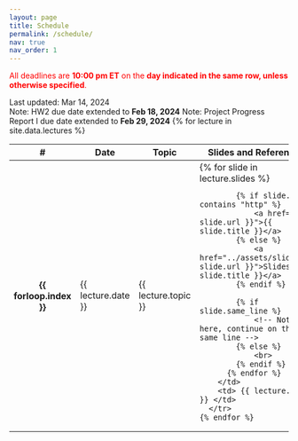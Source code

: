 ```yaml
---
layout: page
title: Schedule
permalink: /schedule/
nav: true
nav_order: 1
---
```

<table>
  <thead>
    <tr>
      <th>#</th>
      <th>Date</th>
      <th>Topic</th>
      <th>Slides and References</th>
      <th>Note</th>
    </tr>
  </thead>
  <tbody>
    <p style="color: red;">All deadlines are <strong style="color: red;">10:00 pm ET</strong> on the <strong style="color: red;">day indicated in the same row, unless otherwise specified</strong>.</p>
    Last updated: Mar 14, 2024<br>
    Note: HW2 due date extended to <strong>Feb 18, 2024</strong>
    Note: Project Progress Report I due date extended to <strong>Feb 29, 2024</strong>
    {% for lecture in site.data.lectures %}
      <tr>
        <th scope="row">{{ forloop.index }}</th>
        <td>{{ lecture.date }}</td>
        <td><span style="white-space: pre-wrap;">{{ lecture.topic }}</span></td>
        <td>
          {% for slide in lecture.slides %}
                      
            {% if slide.url contains "http" %}
                <a href="{{ slide.url }}">{{ slide.title }}</a>
            {% else %}
                <a href="../assets/slides/{{ slide.url }}">Slides: {{ slide.title }}</a>
            {% endif %}
            
            {% if slide.same_line %}
                <!-- Nothing here, continue on the same line -->
            {% else %}
                <br>
            {% endif %}
          {% endfor %}
        </td>
        <td> {{ lecture.note }} </td>
      </tr>
    {% endfor %}
  </tbody>
</table>
